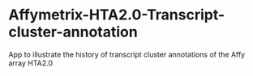 # Affymetrix-HTA2.0-Transcript-cluster-annotation
App to illustrate the history of transcript cluster annotations of the Affy array HTA2.0 

